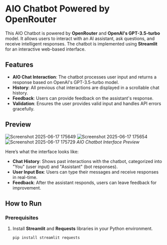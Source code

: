 # AIO Chatbot Powered by OpenRouter

This AIO Chatbot is powered by **OpenRouter** and **OpenAI's GPT-3.5-turbo** model. It allows users to interact with an AI assistant, ask questions, and receive intelligent responses. The chatbot is implemented using **Streamlit** for an interactive web-based interface.

## Features

- **AIO Chat Interaction**: The chatbot processes user input and returns a response based on OpenAI's GPT-3.5-turbo model.
- **History**: All previous chat interactions are displayed in a scrollable chat history.
- **Feedback**: Users can provide feedback on the assistant's response.
- **Validation**: Ensures the user provides valid input and handles API errors gracefully.

## Preview

![Screenshot 2025-06-17 175649](https://github.com/user-attachments/assets/19fa526f-70cd-498b-914a-dbb899bf4548)
![Screenshot 2025-06-17 175654](https://github.com/user-attachments/assets/588d2221-ff80-491d-9fc7-401a539a8a19)
![Screenshot 2025-06-17 175729](https://github.com/user-attachments/assets/646cfd99-7e93-49a4-a999-ea50c8f5d91c)
*AIO Chatbot Interface Preview*  
  
Here’s what the interface looks like:

- **Chat History**: Shows past interactions with the chatbot, categorized into "You" (user input) and "Assistant" (bot responses).
- **User Input Box**: Users can type their messages and receive responses in real-time.
- **Feedback**: After the assistant responds, users can leave feedback for improvement.

## How to Run

### Prerequisites

1. Install **Streamlit** and **Requests** libraries in your Python environment.
   
   ```bash
   pip install streamlit requests
